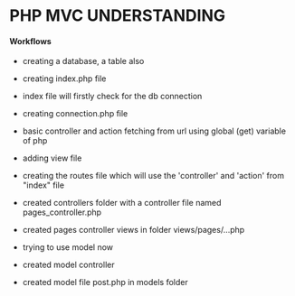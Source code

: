 # PHP MVC UNDERSTANDING

#### Workflows

- creating a database, a table also

- creating index.php file

- index file will firstly check for the db connection

- creating connection.php file

- basic controller and action fetching from url using global (get) variable of php

- adding view file

- creating the routes file which will use the 'controller' and 'action' from "index" file

- created controllers folder with a controller file named pages_controller.php

- created pages controller views in folder views/pages/...php

- trying to use model now

- created model controller

- created model file post.php in models folder